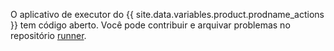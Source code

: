 O aplicativo de executor do {{ site.data.variables.product.prodname_actions }} tem código aberto. Você pode contribuir e arquivar problemas no repositório [runner](https://github.com/actions/runner).
